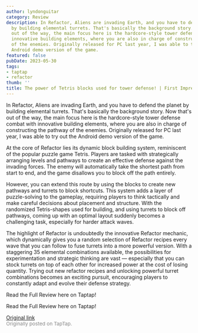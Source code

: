 ```yaml
---
author: lyndonguitar
category: Review
description: In Refactor, Aliens are invading Earth, and you have to defend the planet
  by building elemental turrets. That's basically the background story. Now that's
  out of the way, the main focus here is the hardcore-style tower defense combat with
  innovative building elements, where you are also in charge of constructing the pathway
  of the enemies. Originally released for PC last year, I was able to try out the
  Android demo version of the game.
featured: false
pubDate: 2023-05-30
tags:
- taptap
- refactor
thumb: ''
title: The power of Tetris blocks used for tower defense! | First Impressions - Refactor
---
```


In Refactor, Aliens are invading Earth, and you have to defend the planet by building elemental turrets. That's basically the background story. Now that's out of the way, the main focus here is the hardcore-style tower defense combat with innovative building elements, where you are also in charge of constructing the pathway of the enemies. Originally released for PC last year, I was able to try out the Android demo version of the game.

At the core of Refactor lies its dynamic block building system, reminiscent of the popular puzzle game Tetris. Players are tasked with strategically arranging levels and pathways to create an effective defense against the invading forces. The enemy will automatically take the shortest path from start to end, and the game disallows you to block off the path entirely.

However, you can extend this route by using the blocks to create new pathways and turrets to block shortcuts. This system adds a layer of puzzle-solving to the gameplay, requiring players to think tactically and make careful decisions about placement and structure. With the randomized Tetris-shapes used for building, and using turrets to block off pathways, coming up with an optimal layout suddenly becomes a challenging task, especially for harder attack waves.

The highlight of Refactor is undoubtedly the innovative Refactor mechanic, which dynamically gives you a random selection of Refactor recipes every wave that you can follow to fuse turrets into a more powerful version. With a staggering 35 elemental combinations available, the possibilities for experimentation and strategic thinking are vast — especially that you can stock turrets on top of each other for increased power at the cost of losing quantity. Trying out new refactor recipes and unlocking powerful turret combinations becomes an exciting pursuit, encouraging players to constantly adapt and evolve their defense strategy.

Read the Full Review here on Taptap!

Read the Full Review here on Taptap!

[Original link](https://www.taptap.io/post/5718767)<br><span style="font-size: 0.95em; color: #888;">Originally posted on TapTap.</span>